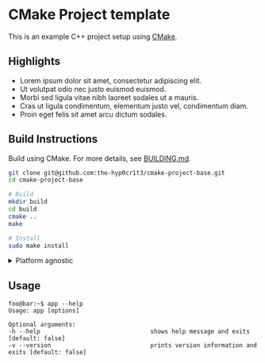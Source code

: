 # CMake Project template
This is an example C++ project setup using [CMake](https://cmake.org/).

## Highlights
* Lorem ipsum dolor sit amet, consectetur adipiscing elit.
* Ut volutpat odio nec justo euismod euismod.
* Morbi sed ligula vitae nibh laoreet sodales ut a mauris.
* Cras ut ligula condimentum, elementum justo vel, condimentum diam.
* Proin eget felis sit amet arcu dictum sodales.

## Build Instructions

Build using CMake. For more details, see [BUILDING.md](BUILDING.md).

```bash
git clone git@github.com:the-hyp0cr1t3/cmake-project-base.git
cd cmake-project-base

# Build
mkdir build
cd build
cmake ..
make

# Install
sudo make install
```

<details>
    <summary>Platform agnostic</summary>

```bash
# Build
cmake -S . -B build
cmake --build build

# Install
sudo cmake --install build
```

</details>

## Usage

```console
foo@bar:~$ app --help
Usage: app [options]

Optional arguments:
-h --help                               shows help message and exits [default: false]
-v --version                            prints version information and exits [default: false]
```